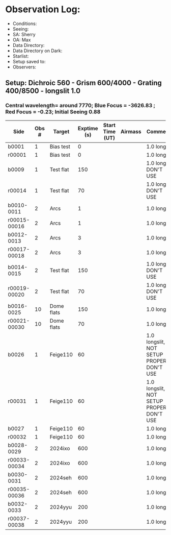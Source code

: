# Observation Log:

* Conditions: 
* Seeing: 
* SA: Sherry
* OA: Max
* Data Directory: 
* Data Directory on Dark: 
* Starlist: 
* Setup saved to: 
* Observers: 

## Setup: Dichroic 560 - Grism 600/4000 - Grating 400/8500 - longslit 1.0 
### Central wavelength= around 7770; Blue Focus = -3626.83 ; Red Focus = -0.23; Initial Seeing 0.88
| Side | Obs #     | Target    | Exptime (s) | Start Time (UT) | Airmass | Comments                                                   |
|------|-----------|-----------|-------------|-----------------|---------|------------------------------------------------------------|
|b0001|1|Bias test        |0| ||1.0 longslit|
|r00001|1|Bias test        |0| ||1.0 longslit|
|b0009|1|Test flat        |150| ||1.0 longslit DON'T USE|
|r00014|1|Test flat        |70| ||1.0 longslit DON'T USE|
|b0010-0011|2|Arcs        |1| ||1.0 longslit|
|r00015-00016|2|Arcs        |1| ||1.0 longslit|
|b0012-0013|2|Arcs        |3| ||1.0 longslit|
|r00017-00018|2|Arcs        |3| ||1.0 longslit|
|b0014-0015|2|Test flat        |150| ||1.0 longslit DON'T USE|
|r00019-00020|2|Test flat        |70| ||1.0 longslit DON'T USE|
|b0016-0025|10|Dome flats        |150| ||1.0 longslit|
|r00021-00030|10|Dome flats        |70| ||1.0 longslit|
|b0026|1|Feige110        |60| ||1.0 longslit, NOT SETUP PROPERLY, DON'T USE|
|r00031|1|Feige110        |60| ||1.0 longslit, NOT SETUP PROPERLY, DON'T USE|
|b0027|1|Feige110        |60| ||1.0 longslit|
|r00032|1|Feige110        |60| ||1.0 longslit|
|b0028-0029|2|2024ixo        |600| ||1.0 longslit|
|r00033-00034|2|2024ixo        |600| ||1.0 longslit|
|b0030-0031|2|2024seh        |600| ||1.0 longslit|
|r00035-00036|2|2024seh        |600| ||1.0 longslit|
|b0032-0033|2|2024yyu        |200| ||1.0 longslit|
|r00037-00038|2|2024yyu        |200| ||1.0 longslit|
